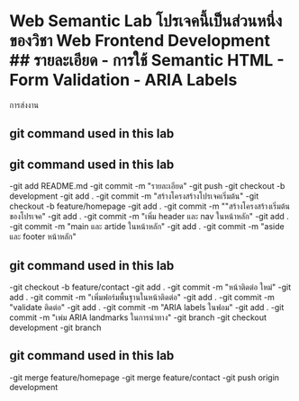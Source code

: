 # Web Semantic Lab โปรเจคนี้เป็นส่วนหนึ่งของวิชา Web Frontend Development ## รายละเอียด - การใช้ Semantic HTML - Form Validation - ARIA Labels 

การส่งงาน 
## git command used in this lab



## git command used in this lab

-git add README.md
-git commit -m "รายละเอียด" 
-git push
-git checkout -b development
-git add .
-git commit -m "สร้างโครงสร้างโปรเจคเริ่มต้น"
-git checkout -b feature/homepage
-git add .
-git commit -m ""สร้างโครงสร้างเริ่มต้นของโปรเจค" 
-git add .
-git commit -m "เพิ่ม header และ nav ในหน้าหลัก" 
-git add .
-git commit -m "main และ artide ในหน้าหลัก" 
-git add .
-git commit -m "aside และ footer หน้าหลัก" 
## git command used in this lab
-git checkout -b feature/contact
-git add .
-git commit -m "หน้าติดต่อ ใหม่" 
-git add .
-git commit -m "เพิ่มฟอร์มพื้นฐานในหน้าติดต่อ" 
-git add . 
-git commit -m "validate ติดต่อ" 
-git add .
-git commit -m "ARIA labels ในฟอม" 
-git add .
-git commit -m "เพ่ม ARIA landmarks ในการนําทาง" 
-git branch
-git checkout development
-git branch

## git command used in this lab
-git merge feature/homepage 
-git merge feature/contact 
-git push origin development 

